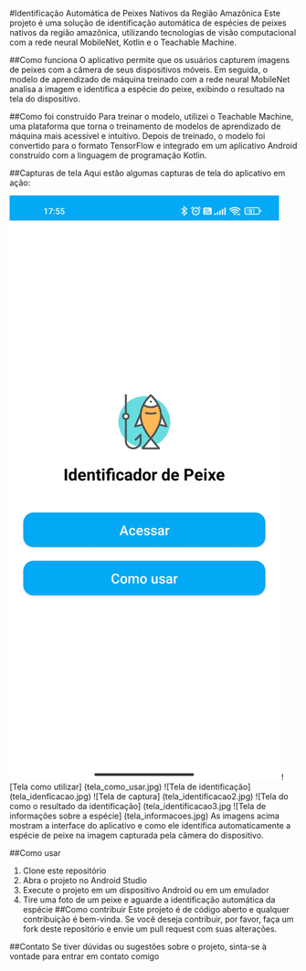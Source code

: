 #Identificação Automática de Peixes Nativos da Região Amazônica
Este projeto é uma solução de identificação automática de espécies de peixes nativos da região amazônica, utilizando tecnologias de visão computacional com a rede neural MobileNet, Kotlin e o Teachable Machine.

##Como funciona
O aplicativo permite que os usuários capturem imagens de peixes com a câmera de seus dispositivos móveis. Em seguida, o modelo de aprendizado de máquina treinado com a rede neural MobileNet analisa a imagem e identifica a espécie do peixe, exibindo o resultado na tela do dispositivo.

##Como foi construído
Para treinar o modelo, utilizei o Teachable Machine, uma plataforma que torna o treinamento de modelos de aprendizado de máquina mais acessível e intuitivo. Depois de treinado, o modelo foi convertido para o formato TensorFlow e integrado em um aplicativo Android construído com a linguagem de programação Kotlin.

##Capturas de tela
Aqui estão algumas capturas de tela do aplicativo em ação:

![Tela de inicio](tela_inicio.jpg)
![Tela como utilizar] (tela_como_usar.jpg)
![Tela de identificação] (tela_idenficacao.jpg)
![Tela de captura] (tela_identificacao2.jpg)
![Tela do como o resultado da identificação] (tela_identificacao3.jpg
![Tela de informações sobre a espécie] (tela_informacoes.jpg)
As imagens acima mostram a interface do aplicativo e como ele identifica automaticamente a espécie de peixe na imagem capturada pela câmera do dispositivo.

##Como usar
1. Clone este repositório
2. Abra o projeto no Android Studio
3. Execute o projeto em um dispositivo Android ou em um emulador
4. Tire uma foto de um peixe e aguarde a identificação automática da espécie
##Como contribuir
Este projeto é de código aberto e qualquer contribuição é bem-vinda. Se você deseja contribuir, por favor, faça um fork deste repositório e envie um pull request com suas alterações.

##Contato
Se tiver dúvidas ou sugestões sobre o projeto, sinta-se à vontade para entrar em contato comigo
